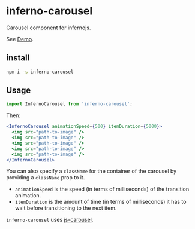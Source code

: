 <!-- @format -->

# inferno-carousel

Carousel component for infernojs.

See [Demo](https://aprilmintacpineda.github.io/inferno-carousel/).

## install

```sh
npm i -s inferno-carousel
```

## Usage

```jsx
import InfernoCarousel from 'inferno-carousel';
```

Then:

```jsx
<InfernoCarousel animationSpeed={500} itemDuration={5000}>
  <img src="path-to-image" />
  <img src="path-to-image" />
  <img src="path-to-image" />
  <img src="path-to-image" />
  <img src="path-to-image" />
</InfernoCarousel>
```

You can also specify a `className` for the container of the carousel by providing a `className` prop to it.

- `animationSpeed` is the speed (in terms of milliseconds) of the transition animation.
- `itemDuration` is the amount of time (in terms of milliseconds) it has to wait before transitioning to the next item.

`inferno-carousel` uses [js-carousel](https://github.com/aprilmintacpineda/js-carousel).

